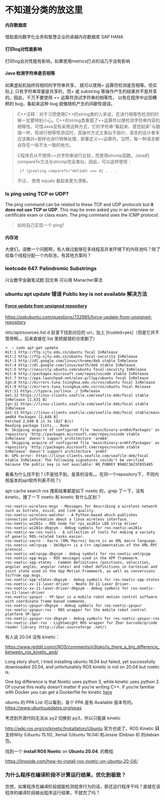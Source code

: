 # 不知道分类的放这里

#### 内存数据库

借助面向数字化业务和智慧企业的卓越内存数据库 SAP HANA



#### 打印log对性能影响

打印log会对性能有影响，如果使用metrics打点的话几乎没有影响



#### Java 检测字符串是否相等

如果虚拟机始终将相同的字符串共享， 就可以使用= 运算符检测是否相等。但实际上 只有字符串常量是共享的，而+ 或 substring 等操作产生的结果并不是共享的。因此，千万不要使用 == 运算符测试字符串的相等性， 以免在程序中出现糟糕的 bug，看起来这种 bug 就像随机产生的间歇性错误。

> C++注释：对于习惯使用C++的string类的人来说，在进行相等性检测的时候一定要特别小心。C++的string类重载了==运算符以便检测字符串内容的相等性。可惜Java没有采用这种方式，它的字符串“看起来、感觉起来”与数值一样，但进行相等性测试时，其操作方式又类似于指针。语言的设计者本应该像对+那样也进行特殊处理，即重定义==运算符。当然，每一种语言都会存在一些不太一致的地方。
>
> C程序员从不使用==对字符串进行比较，而使用strcmp函数。Java的compareTo方法与strcmp完全类似，因此，可以这样使用：
>
> ```
>  if (greeting.compareTo("Hel1oH) === 0} . . . 
> ```
>
> 不过， 使用 equals 看起来更为清晰。



### Is ping using TCP or UDP?

The ping command can be related to these TCP and UDP protocols but **it does not use TCP or UDP**. This may be even asked you in an interview or certificate exam or class exam. The ping command uses the ICMP protocol.

> 如何自己实现一个 ping?



#### 内存池

大佬们，请教一个问题啊，有人做过能够在多线程高并发环境下的内存池吗？除了给每个线程分配一个内存池，有其他方案吗？



### leetcode 647. Palindromic Substrings

兴业数字金融笔试题 回文串 可以用 Manacher算法



### ubuntu apt update 错误 Public key is not available 解决方法

#### [Force update from unsigned repository](https://askubuntu.com/questions/732985/force-update-from-unsigned-repository)

https://askubuntu.com/questions/732985/force-update-from-unsigned-repository

/etc/apt/sources.list.d 目录下找到对应的 url，加上 [trusted=yes]（但是它并不管用啊。。后来直接在 list 里把报错的仓库删了）

```
➜  ~ sudo apt-get update                                                                                                             
Hit:1 http://ftp.sjtu.edu.cn/ubuntu focal InRelease
Hit:2 http://ftp.sjtu.edu.cn/ubuntu focal-security InRelease                                                                                                                                
Hit:3 http://dl.google.com/linux/chrome/deb stable InRelease                                                                                                                                
Hit:4 http://dl.google.com/linux/earth/deb stable InRelease                                                                                                                                 
Hit:5 http://security.ubuntu.com/ubuntu focal-security InRelease                                                                                                                            
Hit:6 http://packages.microsoft.com/repos/vscode stable InRelease                                                                                                                           
Hit:7 http://ppa.launchpad.net/alex-p/llpp/ubuntu focal InRelease                                                                                                                           
Ign:8 http://mirrors.tuna.tsinghua.edu.cn/ros/ubuntu focal InRelease                                            
Hit:9 http://mirrors.tuna.tsinghua.edu.cn/ros/ubuntu focal Release                      
Hit:11 https://typora.io/linux ./ InRelease                                     
Get:12 https://linux-clients.seafile.com/seafile-deb/focal stable InRelease [1,631 B]
Ign:12 https://linux-clients.seafile.com/seafile-deb/focal stable InRelease
Get:13 https://linux-clients.seafile.com/seafile-deb/focal stable/main amd64 Packages [2,648 B]
Fetched 2,648 B in 3s (827 B/s)       
Reading package lists... Done
N: Skipping acquire of configured file 'main/binary-arm64/Packages' as repository 'http://packages.microsoft.com/repos/vscode stable InRelease' doesn't support architecture 'arm64'
N: Skipping acquire of configured file 'main/binary-armhf/Packages' as repository 'http://packages.microsoft.com/repos/vscode stable InRelease' doesn't support architecture 'armhf'
W: GPG error: https://linux-clients.seafile.com/seafile-deb/focal stable InRelease: The following signatures couldn't be verified because the public key is not available: NO_PUBKEY B9AEC3A21F035485
```



看看为什么找不到？(不是找不到，是真的没有。。在同一个repository下，不同内核版本的apt软件列表不同？)

apt-cache search ros 搜索结果都是如下 noetic 的，grep 了一下，没有 kinetic。搜了一下 noetic 和 kinetic 有什么区别？

```
ros-noetic-wireless-msgs - Messages for describing a wireless network such as bitrate, essid, and link quality.
ros-noetic-wireless-watcher - A Python-based which publishes connection information about a linux wireless interface.
ros-noetic-ws281x - ROS node for rpi_ws281x LED strip driver
ros-noetic-ws281x-dbgsym - debug symbols for ros-noetic-ws281x
ros-noetic-wu-ros-tools - A collection of tools for making a variety of generic ROS-related tasks easier.
ros-noetic-xacro - Xacro (XML Macros) Xacro is an XML macro language.
ros-noetic-xmlrpcpp - XmlRpc++ is a C++ implementation of the XML-RPC protocol.
ros-noetic-xmlrpcpp-dbgsym - debug symbols for ros-noetic-xmlrpcpp
ros-noetic-xpp-msgs - ROS messages used in the XPP framework.
ros-noetic-xpp-states - Common definitions (positions, velocities, angular angles, angular rates) and robot definitions in Cartesian and joint state used in the Xpp Motion Framework, as well as conversions to/from xpp_msgs.
ros-noetic-xpp-states-dbgsym - debug symbols for ros-noetic-xpp-states
ros-noetic-xv-11-laser-driver - Neato XV-11 Laser Driver.
ros-noetic-xv-11-laser-driver-dbgsym - debug symbols for ros-noetic-xv-11-laser-driver
ros-noetic-ypspur - YP-Spur is a mobile robot motion control software with coordinate frame based commands.
ros-noetic-ypspur-dbgsym - debug symbols for ros-noetic-ypspur
ros-noetic-ypspur-ros - ROS wrapper for the mobile robot control platform YP-Spur
ros-noetic-ypspur-ros-dbgsym - debug symbols for ros-noetic-ypspur-ros
ros-noetic-zbar-ros - Lightweight ROS wrapper for Zbar barcode/qrcode reader library (http://zbar.sourceforge .net/)
```

有人说 20.04 没有 kinetic：

https://www.reddit.com/r/ROS/comments/n3loko/is_there_a_big_difference_between_ros_kinetic_and/

Long story short, I tried installing ubuntu 16.04 but failed, yet successfully downloaded 20.04, and unfortunately ROS kinetic is not on 20.04 but noetic is.

One big difference is that Noetic uses python 3, while kinetic uses python 2. Of course this really doesn’t matter if you’re writing C++. If you’re familiar with Docker you can get a Dockerfile for kinetic [here](https://hub.docker.com/_/ros)

ubuntu 的 PPA List 可以看到，各个 PPA 是有 Available 版本号的。https://www.ubuntuupdates.org/ppas

考虑到开源代码无法从 py2 切换到 py3，所以只能装 kinetic

http://wiki.ros.org/cn/kinetic/Installation/Ubuntu 官方也说了，ROS Kinetic **只** 支持Wily (Ubuntu 15.10), Xenial (Ubuntu 16.04) 和Jessie (Debian 8) 的debian包。

找到一个  **install ROS Noetic** on **Ubuntu 20.04**. 的教程

https://linoxide.com/how-to-install-ros-noetic-on-ubuntu-20-04/





### 为什么程序在编译阶段不计算运行结果，优化到极致？

您想，如果程序在编译阶段就能检测程序行为的话，那还运行程序干吗？直接在该程序的编译阶段输出程序运行结果，不就完了吗？
